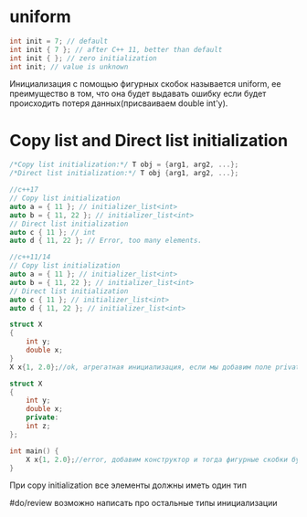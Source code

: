 # uniform
```cpp
int init = 7; // default
int init { 7 }; // after C++ 11, better than default
int init { }; // zero initialization
int init; // value is unknown
```
Инициализация с помощью фигурных скобок называется uniform, ее преимущество в том, что она будет выдавать ошибку если будет происходить потеря данных(присваиваем double int'y).

# Copy list and Direct list initialization
```cpp
/*Copy list initialization:*/ T obj = {arg1, arg2, ...};
/*Direct list initialization:*/ T obj {arg1, arg2, ...};

//с++17
// Copy list initialization
auto a = { 11 }; // initializer_list<int>
auto b = { 11, 22 }; // initializer_list<int>
// Direct list initialization
auto c { 11 }; // int
auto d { 11, 22 }; // Error, too many elements.

//с++11/14
// Copy list initialization
auto a = { 11 }; // initializer_list<int>
auto b = { 11, 22 }; // initializer_list<int>
// Direct list initialization
auto c { 11 }; // initializer_list<int>
auto d { 11, 22 }; // initializer_list<int>

struct X
{
	int y;
	double x;
}
X x{1, 2.0};//ok, агрегатная инициализация, если мы добавим поле private, то это будет ошибка и для инициализации нам нужно будет создавать конструктор

struct X
{
    int y;
    double x;
    private:
    int z;
};

int main() {
    X x{1, 2.0};//error, добавим конструктор и тогда фигурные скобки буду означать его вызов
}
```

При copy initialization все элементы должны иметь один тип

#do/review возможно написать про остальные типы инициализации